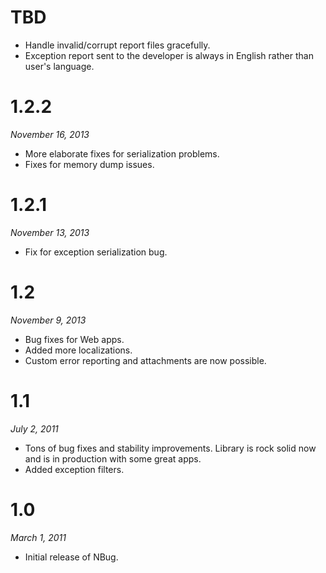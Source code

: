# TBD

* Handle invalid/corrupt report files gracefully.
* Exception report sent to the developer is always in English rather than user's language.

# 1.2.2

*November 16, 2013*

* More elaborate fixes for serialization problems.
* Fixes for memory dump issues.

# 1.2.1

*November 13, 2013*

* Fix for exception serialization bug.

# 1.2

*November 9, 2013*

* Bug fixes for Web apps.
* Added more localizations.
* Custom error reporting and attachments are now possible.

# 1.1

*July 2, 2011*

* Tons of bug fixes and stability improvements. Library is rock solid now and is in production with some great apps.
* Added exception filters.

# 1.0

*March 1, 2011*

* Initial release of NBug.
